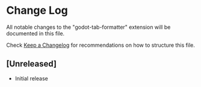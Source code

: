 # Change Log

All notable changes to the "godot-tab-formatter" extension will be documented in this file.

Check [Keep a Changelog](http://keepachangelog.com/) for recommendations on how to structure this file.

## [Unreleased]

- Initial release